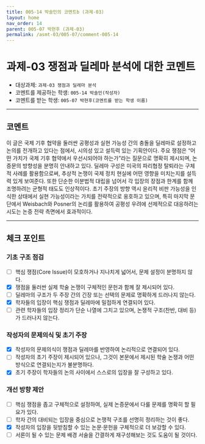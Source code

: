 ```yaml
---
title: 005-14 박솔민의 코멘트b (과제-03) 
layout: home
nav_order: 14
parent: 005-07 박현후 (과제-03)
permalink: /asmt-03/005-07/comment-005-14
---
```


# 과제-03 쟁점과 딜레마 분석에 대한 코멘트

- 대상과제: `과제-03 쟁점과 딜레마 분석`
- 코멘트를 제공하는 학생: `005-14 박솔민(작성자)` 
- 코멘트를 받는 학생: `005-07 박현후(코멘트를 받는 학생 이름)` 

---

## 코멘트

이 글은 국제 기후 협약을 둘러싼 공평성과 실현 가능성 간의 충돌을 딜레마로 설정하고 논의를 전개하고 있다는 점에서, 시의성 있고 설득력 있는 기획안이다. 주요 쟁점은 “어떤 가치가 국제 기후 협약에서 우선시되어야 하는가”라는 질문으로 명확히 제시되며, 논증문의 방향성을 분명히 안내하고 있다. 딜레마 구성은 미국의 파리협정 탈퇴라는 구체적 사례를 활용함으로써, 추상적 논쟁이 국제 정치 현실에 어떤 영향을 미치는지를 설득력 있게 보여준다. 또한 단순한 이분법적 대립을 넘어서 각 입장의 장점과 한계를 함께 조명하려는 균형적 태도도 인상적이다. 초기 주장의 방향 역시 윤리적 비판 가능성을 인식한 상태에서 실현 가능성이라는 가치를 전략적으로 옹호하고 있으며, 특히 마지막 문단에서 Weisbach와 Posner의 논리를 활용하여 공평성 우려에 선제적으로 대응하려는 시도는 논증 전략 측면에서 효과적이다.

---

## 체크 포인트

### **기초 구조 점검**
- [ ] 핵심 쟁점(Core Issue)이 모호하거나 지나치게 넓어서, 문제 설정이 분명하지 않다.
- [x] 쟁점을 둘러싼 실제 학술 논쟁이 구체적인 문헌과 함께 잘 제시되어 있다.
- [ ] 딜레마의 구조가 두 주장 간의 긴장 또는 선택의 문제로 명확하게 드러나지 않는다.
- [x] 학자들의 입장이 핵심 쟁점과 딜레마에 밀접하게 연결되어 있다.
- [ ] 관련 학자들의 입장 정리가 단순 나열에 그치고 있으며, 논쟁적 구조(찬반, 대비 등)가 드러나지 않는다.

### **작성자의 문제의식 및 초기 주장**
- [x] 작성자의 문제의식이 쟁점과 딜레마를 반영하여 논리적으로 연결되어 있다.
- [ ] 작성자의 초기 주장이 제시되어 있으나, 그것이 본문에서 제시된 학술 논쟁과 어떤 방식으로 연결되는지가 불분명하다.
- [x] 초기 주장이 학자들의 논의 사이에서 스스로의 입장을 잘 구성하고 있다.

### **개선 방향 제안**
- [ ] 핵심 쟁점을 좁고 구체적으로 설정하여, 실제 논증문에서 다룰 문제를 명확히 할 필요가 있다.
- [ ] 학자 간의 대비되는 입장을 중심으로 논쟁적 구조를 선명히 정리하는 것이 좋다.
- [x] 작성자의 입장을 뒷받침할 수 있는 논문·문헌을 구체적으로 더 보강할 수 있다.
- [ ] 서론이 될 수 있는 문제 배경 서술을 간결하게 재구성해보는 것도 도움이 될 것이다.
